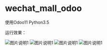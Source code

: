 # wechat_mall_odoo
使用Odoo11
Python3.5


运行效果：

![图片说明1](https://github.com/ScottAI/wechat_mall_odoo/blob/master/pic/基本设置.PNG)
![图片说明1](https://github.com/ScottAI/wechat_mall_odoo/blob/master/pic/横幅.PNG)
![图片说明1](https://github.com/ScottAI/wechat_mall_odoo/blob/master/pic/用户管理.PNG)
![图片说明1](https://github.com/ScottAI/wechat_mall_odoo/blob/master/pic/商品信息.PNG)
